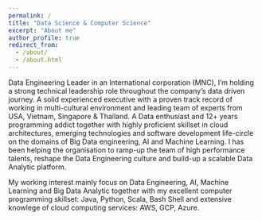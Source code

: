 ```yaml
---
permalink: /
title: "Data Science & Computer Science"
excerpt: "About me"
author_profile: true
redirect_from: 
  - /about/
  - /about.html
---
```



Data Engineering Leader in an International corporation (MNC), I’m holding a strong technical leadership role throughout the company’s data driven journey. A solid experienced executive with a proven track record of working in multi-cultural environment and leading team of experts from USA, Vietnam, Singapore & Thailand. A Data enthusiast and 12+ years programming addict together with highly proficient skillset in cloud architectures, emerging technologies and software development life-circle on the domains of Big Data engineering, AI and Machine Learning. I has been helping the organisation to ramp-up the team of high performance talents, reshape the Data Engineering culture and build-up a scalable Data Analytic platform.

My working interest mainly focus on Data Engineering, AI, Machine Learning and Big Data Analytic together with my excellent computer programming skillset: Java, Python, Scala, Bash Shell and extensive knowlege of cloud computing services: AWS, GCP, Azure. 
